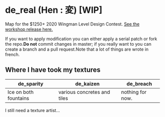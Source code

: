 # de_real (Hen : 変) [WIP]
 Map for the $1250+ 2020 Wingman Level Design Contest.
[See the workshop release here.](https://steamcommunity.com/sharedfiles/filedetails/?id=2178979857 "de_real on the workshop")

If you want to apply modification you can either apply a serial patch or fork the repo.**Do not** commit changes in master; if you really want to you can create a branch and a pull request.Note that a lot of things are wrote in french.

## Where I have took my textures
   de_sparity | de_kaizen | de_breach
--------------|-----------|-------------
Ice on both fountains|various concretes and tiles| nothing for now.

I still need a texture artist...
